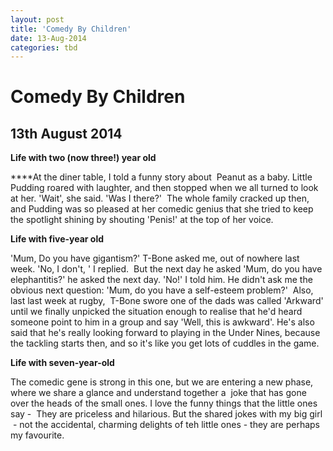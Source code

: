 ```yaml
---
layout: post
title: 'Comedy By Children'
date: 13-Aug-2014
categories: tbd
---
```


# Comedy By Children

## 13th August 2014

**Life with two (now three!) year old**

****At the diner table,   I told a funny story about  Peanut as a baby. Little Pudding roared with laughter,   and then stopped when we all turned to look at her. 'Wait',   she said. 'Was I there?'  The whole family cracked up then, and Pudding was so pleased at her comedic genius that she tried to keep the spotlight shining by shouting 'Penis!' at the top of her voice.

**Life with five-year old**

'Mum, Do you have gigantism?' T-Bone asked me, out of nowhere last week. 'No, I don't, ' I replied.  But the next day he asked 'Mum, do you have elephantitis?' he asked the next day. 'No!' I told him. He didn't ask me the obvious next question: 'Mum, do you have a self-esteem problem?'  Also, last last week at rugby,  T-Bone swore one of the dads was called 'Arkward' until we finally unpicked the situation enough to realise that he'd heard someone point to him in a group and say 'Well, this is awkward'. He's also said that he's really looking forward to playing in the Under Nines, because the tackling starts then, and so it's like you get lots of cuddles in the game.

**Life with seven-year-old**

The comedic gene is strong in this one, but we are entering a new phase, where we share a glance and understand together a  joke that has gone over the heads of the small ones. I love the funny things that the little ones say -  They are priceless and hilarious. But the shared jokes with my big girl  - not the accidental, charming delights of teh little ones - they are perhaps my favourite.
